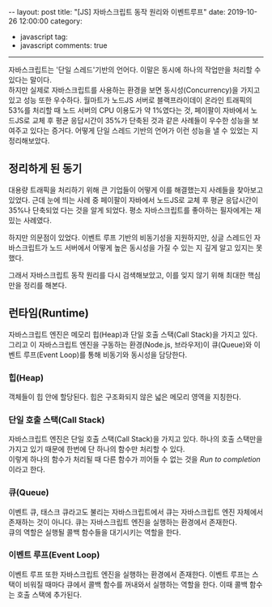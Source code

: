 --
layout: post
title: "[JS] 자바스크립트 동작 원리와 이벤트루프"
date: 2019-10-26 12:00:00
category:
- javascript
tag:
- javascript
comments: true
---

자바스크립트는 '단일 스레드'기반의 언어다. 이말은 동시에 하나의 작업만을 처리할 수 있다는 말이다.  
하지만 실제로 자바스크립트를 사용하는 환경을 보면 동시성(Concurrency)을 가지고 있고 성능 또한 우수하다. 월마트가 노드JS 서버로 블랙프라이데이 온라인 트래픽의 53%를 처리할 때 노드 서버의 CPU 이용도가 약 1%였다는 것, 페이팔이 자바에서 노드JS로 교체 후 평균 응답시간이 35%가 단축된 것과 같은 사례들이 우수한 성능을 보여주고 있다는 증거다.
어떻게 단일 스레드 기반의 언어가 이런 성능을 낼 수 있었는 지 정리해보았다.

## 정리하게 된 동기
대용량 트래픽을 처리하기 위해 큰 기업들이 어떻게 이를 해결했는지 사례들을 찾아보고 있었다. 근데 눈에 띄는 사례 중 페이팔이 자바에서 노드JS로 교체 후 평균 응답시간이 35%나 단축되었 다는 것을 알게 되었다. 평소 자바스크립트를 좋아하는 필자에게는 재밌는 사례였다.

하지만 의문점이 있었다. 이벤트 루프 기반의 비동기성을 지원하지만, 싱글 스레드인 자바스크립트가 노드 서버에서 어떻게 높은 동시성을 가질 수 있는 지 깊게 알고 있지는 못했다.

그래서 자바스크립트 동작 원리를 다시 검색해보았고, 이를 잊지 않기 위해 최대한 핵심만을 정리를 해본다.



## 런타임(Runtime)
자바스크립트 엔진은 메모리 힙(Heap)과 단일 호출 스택(Call Stack)을 가지고 있다. 그리고 이 자바스크립트 엔진을 구동하는 환경(Node.js, 브라우저)이 큐(Queue)와 이벤트 루프(Event Loop)를 통해 비동기와 동시성을 담당한다.

### 힙(Heap)
객체들이 힙 안에 할당된다. 힙은 구조화되지 않은 넓은 메모리 영역을 지칭한다.

### 단일 호출 스택(Call Stack)
자바스크립트 엔진은 단일 호출 스택(Call Stack)을 가지고 있다. 하나의 호출 스택만을 가지고 있기 때문에 한번에 단 하나의 함수만 처리할 수 있다.  
이렇게 하나의 함수가 처리될 때 다른 함수가 끼어들 수 없는 것을 *Run to completion*이라고 한다.

### 큐(Queue)
이벤트 큐, 태스크 큐라고도 불리는 자바스크립트에서 큐는 자바스크립트 엔진 자체에서 존재하는 것이 아니다. 큐는 자바스크립트 엔진을 실행하는 환경에서 존재한다.  
큐의 역할은 실행될 콜백 함수들을 대기시키는 역할을 한다.

### 이벤트 루프(Event Loop)
이벤트 루프 또한 자바스크립트 엔진을 실행하는 환경에서 존재한다. 이벤트 루프는 스택이 비워질 때마다 큐에서 콜백 함수를 꺼내와서 실행하는 역할을 한다. 이때 콜백 함수는 호출 스택에 추가된다.

